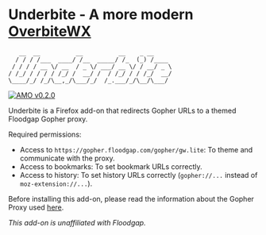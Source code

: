 # Underbite - A more modern [OverbiteWX](https://addons.mozilla.org/firefox/addon/overbitewx)

~~~
   __  __          __          __    _ __     
  / / / /___  ____/ /__  _____/ /_  (_) /____
 / / / / __ \/ __  / _ \/ ___/ __ \/ / __/ _ \
/ /_/ / / / / /_/ /  __/ /  / /_/ / / /_/  __/
\____/_/ /_/\__,_/\___/_/  /_.___/_/\__/\___/
~~~

[![AMO v0.2.0](https://img.shields.io/badge/AMO-v0.2.0-blue.svg)](https://addons.mozilla.org/firefox/addon/underbite)

Underbite is a Firefox add-on that redirects Gopher URLs to a themed Floodgap Gopher proxy.

Required permissions:
 - Access to `https://gopher.floodgap.com/gopher/gw.lite`: To theme and communicate with the proxy.
 - Access to bookmarks: To set bookmark URLs correctly.
 - Access to history: To set history URLs correctly (`gopher://...` instead of `moz-extension://...`).

Before installing this add-on, please read the information about
the Gopher Proxy used [here](https://gopher.floodgap.com/gopher).

*This add-on is unaffiliated with Floodgap.*

